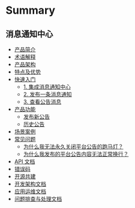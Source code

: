 # Summary

## 消息通知中心

* [产品简介](UserGuide/Introduction/What-is-BKNotice.md)
* [术语解释](UserGuide/Introduction/Terms.md)
* [产品架构](UserGuide/Introduction/Architecture.md)
* [特点及优势](UserGuide/Introduction/Benefits.md)
* [快速入门]()
    * [1. 集成消息通知中心](UserGuide/Quick-Starts/1.front-end-integrated.md)
    * [2. 发布一条消息通知](UserGuide/Quick-Starts/2.publish-announcement.md)
    * [3. 查看公告消息](UserGuide/Quick-Starts/3.check-announcement-on-3rd-app.md)
* [产品功能]()
    * [发布新公告](UserGuide/Features/new-announcement.md)
    * [历史公告](UserGuide/Features/histories.md)
* [场景案例]()
* [常见问题]()
    * [为什么我无法永久关闭平台公告的跑马灯？](UserGuide/FAQs/why-cant-i-close-the-marquee-permanently.md)
    * [为什么我发布的平台公告内容无法正常换行？](UserGuide/FAQs/why-my-announcement-not-displayed-with-line-breaks.md)
* [API 文档](APIDocs/api_docs.md)
* [错误码](ErrorCode/job_error_code.md)
* [开源共建](https://github.com/TencentBlueKing/bk-job)
* [开发架构文档](DevelopmentArchitecture/SUMMARY.md) 
* [应用运维文档](Operation/operation.md)
* [问题排查与处理文档](TroubleShooting/trouble_shooting.md)